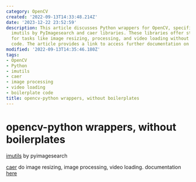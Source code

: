```yaml
---
category: OpenCV
created: '2022-09-13T14:33:48.214Z'
date: '2023-12-22 23:52:59'
description: This article discusses Python wrappers for OpenCV, specifically highlighting
  imutils by PyImagesearch and caer libraries. These libraries offer streamlined solutions
  for tasks like image resizing, processing, and video loading without requiring boilerplate
  code. The article provides a link to access further documentation on these tools.
modified: '2022-09-13T14:35:46.180Z'
tags:
- OpenCV
- Python
- imutils
- caer
- image processing
- video loading
- boilerplate code
title: opencv-python wrappers, without boilerplates
---
```


# opencv-python wrappers, without boilerplates

[imutils](https://github.com/pyimagesearch/imutils) by pyimagesearch

[caer](https://github.com/jasmcaus/caer) do image resizing, image processing, video loading. 
documentation [here](https://caer.readthedocs.io/en/latest/)
